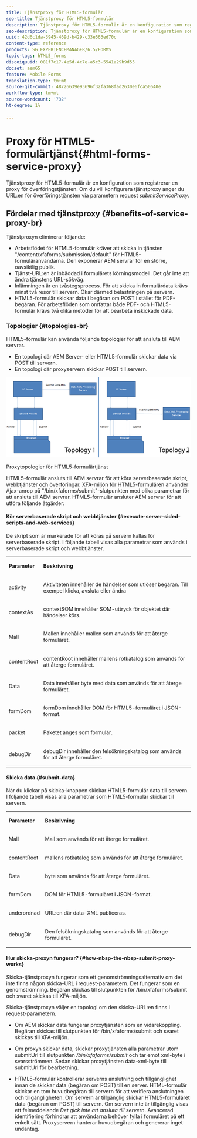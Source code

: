 ```yaml
---
title: Tjänstproxy för HTML5-formulär
seo-title: Tjänstproxy för HTML5-formulär
description: Tjänstproxy för HTML5-formulär är en konfiguration som registrerar en proxy för överföringstjänsten. Om du vill konfigurera tjänstproxy anger du URL:en för överföringstjänsten via parametern submitServiceProxy för begäran.
seo-description: Tjänstproxy för HTML5-formulär är en konfiguration som registrerar en proxy för överföringstjänsten. Om du vill konfigurera tjänstproxy anger du URL:en för överföringstjänsten via parametern submitServiceProxy för begäran.
uuid: 42d6c1da-3945-469d-b429-c33e563ed70c
content-type: reference
products: SG_EXPERIENCEMANAGER/6.5/FORMS
topic-tags: hTML5_forms
discoiquuid: 081f7c17-4e5d-4c7e-a5c3-5541a29b9d55
docset: aem65
feature: Mobile Forms
translation-type: tm+mt
source-git-commit: 48726639e93696f32fa368fad2630e6fca50640e
workflow-type: tm+mt
source-wordcount: '732'
ht-degree: 1%

---
```



# Proxy för HTML5-formulärtjänst{#html-forms-service-proxy}

Tjänstproxy för HTML5-formulär är en konfiguration som registrerar en proxy för överföringstjänsten. Om du vill konfigurera tjänstproxy anger du URL:en för överföringstjänsten via parametern request *submitServiceProxy*.

## Fördelar med tjänstproxy {#benefits-of-service-proxy-br}

Tjänstproxyn eliminerar följande:

* Arbetsflödet för HTML5-formulär kräver att skicka in tjänsten &quot;/content/xfaforms/submission/default&quot; för HTML5-formuläranvändarna. Den exponerar AEM servrar för en större, oavsiktlig publik.
* Tjänst-URL:en är inbäddad i formulärets körningsmodell. Det går inte att ändra tjänstens URL-sökväg.
* Inlämningen är en tvåstegsprocess. För att skicka in formulärdata krävs minst två resor till servern. Ökar därmed belastningen på servern.
* HTML5-formulär skickar data i begäran om POST i stället för PDF-begäran. För arbetsflöden som omfattar både PDF- och HTML5-formulär krävs två olika metoder för att bearbeta inskickade data.

### Topologier {#topologies-br}

HTML5-formulär kan använda följande topologier för att ansluta till AEM servrar.

* En topologi där AEM Server- eller HTML5-formulär skickar data via POST till servern.
* En topologi där proxyservern skickar POST till servern.

![Proxytopologier för HTML5-formulärtjänst](assets/topology.png)

Proxytopologier för HTML5-formulärtjänst

HTML5-formulär ansluts till AEM servrar för att köra serverbaserade skript, webbtjänster och överföringar. XFA-miljön för HTML5-formulären använder Ajax-anrop på &quot;/bin/xfaforms/submit&quot;-slutpunkten med olika parametrar för att ansluta till AEM servrar. HTML5-formulär ansluter AEM servrar för att utföra följande åtgärder:

#### Kör serverbaserade skript och webbtjänster {#execute-server-sided-scripts-and-web-services}

De skript som är markerade för att köras på servern kallas för serverbaserade skript. I följande tabell visas alla parametrar som används i serverbaserade skript och webbtjänster.

<table>
 <tbody>
  <tr>
   <td><p><strong>Parameter</strong></p> </td>
   <td><p><strong>Beskrivning</strong></p> </td>
  </tr>
  <tr>
   <td><p>activity</p> </td>
   <td><p>Aktiviteten innehåller de händelser som utlöser begäran. Till exempel klicka, avsluta eller ändra</p> </td>
  </tr>
  <tr>
   <td><p>contextAs</p> </td>
   <td><p>contextSOM innehåller SOM-uttryck för objektet där händelser körs.</p> </td>
  </tr>
  <tr>
   <td><p>Mall</p> </td>
   <td><p>Mallen innehåller mallen som används för att återge formuläret.</p> </td>
  </tr>
  <tr>
   <td><p>contentRoot</p> </td>
   <td><p>contentRoot innehåller mallens rotkatalog som används för att återge formuläret.</p> </td>
  </tr>
  <tr>
   <td><p>Data</p> </td>
   <td><p>Data innehåller byte med data som används för att återge formuläret.</p> </td>
  </tr>
  <tr>
   <td><p>formDom</p> </td>
   <td><p>formDom innehåller DOM för HTML5-formuläret i JSON-format.</p> </td>
  </tr>
  <tr>
   <td><p>packet</p> </td>
   <td><p>Paketet anges som formulär.</p> </td>
  </tr>
  <tr>
   <td><p>debugDir</p> </td>
   <td><p>debugDir innehåller den felsökningskatalog som används för att återge formuläret.</p> </td>
  </tr>
 </tbody>
</table>

#### Skicka data {#submit-data}

När du klickar på skicka-knappen skickar HTML5-formulär data till servern. I följande tabell visas alla parametrar som HTML5-formulär skickar till servern.

<table>
 <tbody>
  <tr>
   <td><p><strong>Parameter</strong></p> </td>
   <td><p><strong>Beskrivning</strong></p> </td>
  </tr>
  <tr>
   <td><p>Mall</p> </td>
   <td><p>Mall som används för att återge formuläret.</p> </td>
  </tr>
  <tr>
   <td><p>contentRoot</p> </td>
   <td><p>mallens rotkatalog som används för att återge formuläret.</p> </td>
  </tr>
  <tr>
   <td><p>Data</p> </td>
   <td><p>byte som används för att återge formuläret.</p> </td>
  </tr>
  <tr>
   <td><p>formDom</p> </td>
   <td><p>DOM för HTML5-formuläret i JSON-format.</p> </td>
  </tr>
  <tr>
   <td><p>underordnad</p> </td>
   <td><p>URL:en där data-XML publiceras.</p> </td>
  </tr>
  <tr>
   <td><p>debugDir</p> </td>
   <td><p>Den felsökningskatalog som används för att återge formuläret.</p> </td>
  </tr>
 </tbody>
</table>

#### Hur skicka-proxyn fungerar? {#how-nbsp-the-nbsp-submit-proxy-works}

Skicka-tjänstproxyn fungerar som ett genomströmningsalternativ om det inte finns någon skicka-URL i request-parametern. Det fungerar som en genomströmning. Begäran skickas till slutpunkten för /bin/xfaforms/submit och svaret skickas till XFA-miljön.

Skicka-tjänstproxyn väljer en topologi om den skicka-URL:en finns i request-parametern.

* Om AEM skickar data fungerar proxytjänsten som en vidarekoppling. Begäran skickas till slutpunkten för /bin/xfaforms/submit och svaret skickas till XFA-miljön.
* Om proxyn skickar data, skickar proxytjänsten alla parametrar utom submitUrl till slutpunkten */bin/xfaforms/submit* och tar emot xml-byte i svarsströmmen. Sedan skickar proxytjänsten data-xml-byte till submitUrl för bearbetning.

* HTML5-formulär kontrollerar serverns anslutning och tillgänglighet innan de skickar data (begäran om POST) till en server. HTML-formulär skickar en tom huvudbegäran till servern för att verifiera anslutningen och tillgängligheten. Om servern är tillgänglig skickar HTML5-formuläret data (begäran om POST) till servern. Om servern inte är tillgänglig visas ett felmeddelande *Det gick inte att ansluta till servern*. Avancerad identifiering förhindrar att användarna behöver fylla i formuläret på ett enkelt sätt. Proxyservern hanterar huvudbegäran och genererar inget undantag.
